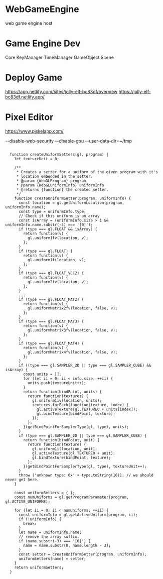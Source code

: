 # WebGameEngine
web game engine host

# Game Engine Dev
Core
KeyManager
TimeManager
GameObject
Scene

# Deploy Game
https://app.netlify.com/sites/jolly-elf-bc83df/overview
https://jolly-elf-bc83df.netlify.app/

# Pixel Editor
https://www.piskelapp.com/

--disable-web-security --disable-gpu --user-data-dir=~/tmp 

<pre><code> 
  function createUniformSetters(gl, program) {
    let textureUnit = 0;

    /**
     * Creates a setter for a uniform of the given program with it's
     * location embedded in the setter.
     * @param {WebGLProgram} program
     * @param {WebGLUniformInfo} uniformInfo
     * @returns {function} the created setter.
     */
    function createUniformSetter(program, uniformInfo) {
      const location = gl.getUniformLocation(program, uniformInfo.name);
      const type = uniformInfo.type;
      // Check if this uniform is an array
      const isArray = (uniformInfo.size > 1 && uniformInfo.name.substr(-3) === '[0]');
      if (type === gl.FLOAT && isArray) {
        return function(v) {
          gl.uniform1fv(location, v);
        };
      }
      if (type === gl.FLOAT) {
        return function(v) {
          gl.uniform1f(location, v);
        };
      }
      if (type === gl.FLOAT_VEC2) {
        return function(v) {
          gl.uniform2fv(location, v);
        };
      }
      ...
      if (type === gl.FLOAT_MAT2) {
        return function(v) {
          gl.uniformMatrix2fv(location, false, v);
        };
      }
      if (type === gl.FLOAT_MAT3) {
        return function(v) {
          gl.uniformMatrix3fv(location, false, v);
        };
      }
      if (type === gl.FLOAT_MAT4) {
        return function(v) {
          gl.uniformMatrix4fv(location, false, v);
        };
      }
      if ((type === gl.SAMPLER_2D || type === gl.SAMPLER_CUBE) && isArray) {
        const units = [];
        for (let ii = 0; ii < info.size; ++ii) {
          units.push(textureUnit++);
        }
        return function(bindPoint, units) {
          return function(textures) {
            gl.uniform1iv(location, units);
            textures.forEach(function(texture, index) {
              gl.activeTexture(gl.TEXTURE0 + units[index]);
              gl.bindTexture(bindPoint, texture);
            });
          };
        }(getBindPointForSamplerType(gl, type), units);
      }
      if (type === gl.SAMPLER_2D || type === gl.SAMPLER_CUBE) {
        return function(bindPoint, unit) {
          return function(texture) {
            gl.uniform1i(location, unit);
            gl.activeTexture(gl.TEXTURE0 + unit);
            gl.bindTexture(bindPoint, texture);
          };
        }(getBindPointForSamplerType(gl, type), textureUnit++);
      }
      throw ('unknown type: 0x' + type.toString(16)); // we should never get here.
    }

    const uniformSetters = { };
    const numUniforms = gl.getProgramParameter(program, gl.ACTIVE_UNIFORMS);

    for (let ii = 0; ii < numUniforms; ++ii) {
      const uniformInfo = gl.getActiveUniform(program, ii);
      if (!uniformInfo) {
        break;
      }
      let name = uniformInfo.name;
      // remove the array suffix.
      if (name.substr(-3) === '[0]') {
        name = name.substr(0, name.length - 3);
      }
      const setter = createUniformSetter(program, uniformInfo);
      uniformSetters[name] = setter;
    }
    return uniformSetters;
  }
    </code></pre>
